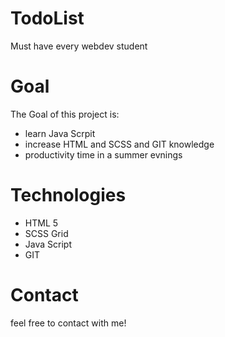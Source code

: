 # TodoList
Must have every webdev student

# Goal
The Goal of this project is:
* learn Java Scrpit
* increase HTML and SCSS and GIT knowledge
* productivity time in a summer evnings

# Technologies
* HTML 5
* SCSS Grid
* Java Script
* GIT

# Contact
 feel free to contact with me!
